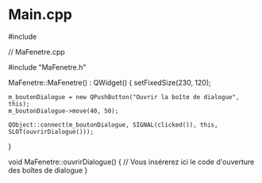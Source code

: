 # Main.cpp



#include 


// MaFenetre.cpp
 
#include "MaFenetre.h"
 
MaFenetre::MaFenetre() : QWidget()
{
    setFixedSize(230, 120);
 
    m_boutonDialogue = new QPushButton("Ouvrir la boîte de dialogue", this);
    m_boutonDialogue->move(40, 50);
 
    QObject::connect(m_boutonDialogue, SIGNAL(clicked()), this, SLOT(ouvrirDialogue()));
}
 
void MaFenetre::ouvrirDialogue()
{
    // Vous insérerez ici le code d'ouverture des boîtes de dialogue
}

